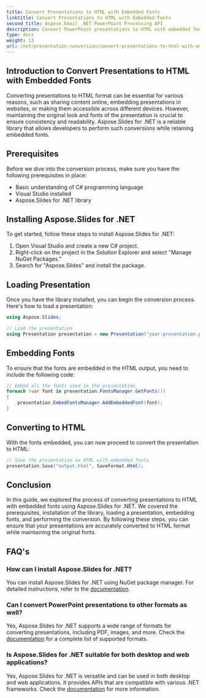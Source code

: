 ```yaml
---
title: Convert Presentations to HTML with Embedded Fonts
linktitle: Convert Presentations to HTML with Embedded Fonts
second_title: Aspose.Email .NET PowerPoint Processing API
description: Convert PowerPoint presentations to HTML with embedded fonts using Aspose.Slides for .NET. Maintain originality seamlessly.
type: docs
weight: 13
url: /net/presentation-conversion/convert-presentations-to-html-with-embedded-fonts/
---
```


## Introduction to Convert Presentations to HTML with Embedded Fonts

Converting presentations to HTML format can be essential for various reasons, such as sharing content online, embedding presentations in websites, or making them accessible across different devices. However, maintaining the original look and fonts of the presentation is crucial to ensure consistency and readability. Aspose.Slides for .NET is a reliable library that allows developers to perform such conversions while retaining embedded fonts.

## Prerequisites

Before we dive into the conversion process, make sure you have the following prerequisites in place:

- Basic understanding of C# programming language
- Visual Studio installed
- Aspose.Slides for .NET library

## Installing Aspose.Slides for .NET

To get started, follow these steps to install Aspose.Slides for .NET:

1. Open Visual Studio and create a new C# project.
2. Right-click on the project in the Solution Explorer and select "Manage NuGet Packages."
3. Search for "Aspose.Slides" and install the package.

## Loading Presentation

Once you have the library installed, you can begin the conversion process. Here's how to load a presentation:

```csharp
using Aspose.Slides;

// Load the presentation
using Presentation presentation = new Presentation("your-presentation.pptx");
```

## Embedding Fonts

To ensure that the fonts are embedded in the HTML output, you need to include the following code:

```csharp
// Embed all the fonts used in the presentation
foreach (var font in presentation.FontsManager.GetFonts())
{
    presentation.EmbedFontsManager.AddEmbeddedFont(font);
}
```

## Converting to HTML

With the fonts embedded, you can now proceed to convert the presentation to HTML:

```csharp
// Save the presentation as HTML with embedded fonts
presentation.Save("output.html", SaveFormat.Html);
```

## Conclusion

In this guide, we explored the process of converting presentations to HTML with embedded fonts using Aspose.Slides for .NET. We covered the prerequisites, installation of the library, loading a presentation, embedding fonts, and performing the conversion. By following these steps, you can ensure that your presentations are accurately converted to HTML format while maintaining the original fonts.

## FAQ's

### How can I install Aspose.Slides for .NET?

You can install Aspose.Slides for .NET using NuGet package manager. For detailed instructions, refer to the [documentation](https://docs.aspose.com/slides/net/installation/).

### Can I convert PowerPoint presentations to other formats as well?

Yes, Aspose.Slides for .NET supports a wide range of formats for converting presentations, including PDF, images, and more. Check the [documentation](https://reference.aspose.com/slides/net/) for a complete list of supported formats.

### Is Aspose.Slides for .NET suitable for both desktop and web applications?

Yes, Aspose.Slides for .NET is versatile and can be used in both desktop and web applications. It provides APIs that are compatible with various .NET frameworks. Check the [documentation](https://docs.aspose.com/slides/net/product-support/) for more information.
